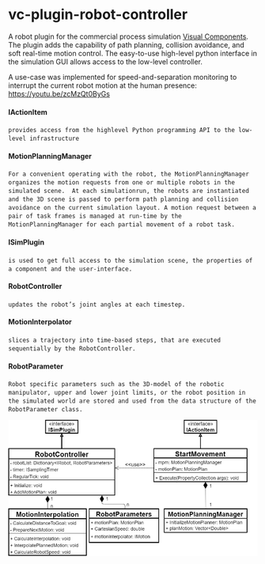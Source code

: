 # vc-plugin-robot-controller

A robot plugin for the commercial process simulation [Visual Components](https://visualcomponents.com).<br>
The plugin adds the capability of path planning, collision avoidance, and soft real-time motion control.
The easy-to-use high-level python interface in the simulation GUI allows access to the low-level controller. 

A use-case was implemented for speed-and-separation monitoring to interrupt the current robot motion at the human presence:
https://youtu.be/zcMzQt0ByGs

#### IActionItem <br>
`provides access from the highlevel Python programming API to the low-level infrastructure`<br>

#### MotionPlanningManager<br>
`For a convenient operating with the robot, the MotionPlanningManager organizes the motion requests from one or multiple robots in the simulated scene. 
At each simulationrun, the robots are instantiated and the 3D scene is passed to perform path planning and collision avoidance on the current simulation layout.
A motion request between a pair of task frames is managed at run-time by the MotionPlanningManager for each partial movement of a robot task.`<br>

#### ISimPlugin <br>
`is used to get full access to the simulation scene, the properties of a component and the user-interface.`<br>

#### RobotController<br>
`updates the robot’s joint angles at each timestep.`

#### MotionInterpolator<br>
`slices a trajectory into time-based steps, that are executed sequentially by the RobotController.`<br>

#### RobotParameter<br>
`Robot specific parameters such as the 3D-model of the robotic manipulator, upper and lower joint limits, or the robot position in the simulated world are stored
and used from the data structure of the RobotParameter class.`<br>

<img src="https://github.com/mwojtynek/vc-plugin-robot-controller/blob/main/vc-plugin-class-diagram.png" alt="drawing" width="750"/>

